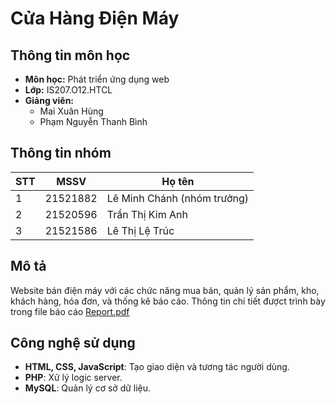# Cửa Hàng Điện Máy

## Thông tin môn học
* **Môn học:** Phát triển ứng dụng web
* **Lớp:** IS207.O12.HTCL
* **Giảng viên:** 
  * Mai Xuân Hùng
  * Phạm Nguyễn Thanh Bình

## Thông tin nhóm
STT | MSSV | Họ tên 
--- | -------|------
1 | 21521882 | Lê Minh Chánh (nhóm trưởng)
2 | 21520596 | Trần Thị Kim Anh
3 | 21521586 | Lê Thị Lệ Trúc

## Mô tả
Website bán điện máy với các chức năng mua bán, quản lý sản phẩm, kho, khách hàng, hóa đơn, và thống kê báo cáo.
Thông tin chi tiết đượct trình bày trong file báo cáo [Report.pdf](https://github.com/chanhlm/IS207.O12.HTCL-Group2/blob/main/Report.pdf)  


## Công nghệ sử dụng
- **HTML, CSS, JavaScript**: Tạo giao diện và tương tác người dùng.
- **PHP**: Xử lý logic server.
- **MySQL**: Quản lý cơ sở dữ liệu.

